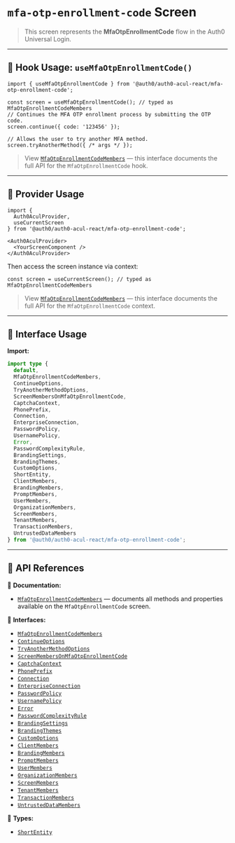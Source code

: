 # `mfa-otp-enrollment-code` Screen

> This screen represents the **MfaOtpEnrollmentCode** flow in the Auth0 Universal Login.

---

## 🔹 Hook Usage: `useMfaOtpEnrollmentCode()`

```tsx
import { useMfaOtpEnrollmentCode } from '@auth0/auth0-acul-react/mfa-otp-enrollment-code';

const screen = useMfaOtpEnrollmentCode(); // typed as MfaOtpEnrollmentCodeMembers
// Continues the MFA OTP enrollment process by submitting the OTP code.
screen.continue({ code: '123456' });

// Allows the user to try another MFA method.
screen.tryAnotherMethod({ /* args */ });
```

> View [`MfaOtpEnrollmentCodeMembers`](https://auth0.github.io/universal-login/interfaces/Classes.MfaOtpEnrollmentCodeMembers.html) — this interface documents the full API for the `MfaOtpEnrollmentCode` hook.

---

## 🔹 Provider Usage

```tsx
import {
  Auth0AculProvider,
  useCurrentScreen
} from '@auth0/auth0-acul-react/mfa-otp-enrollment-code';

<Auth0AculProvider>
  <YourScreenComponent />
</Auth0AculProvider>
```

Then access the screen instance via context:

```tsx
const screen = useCurrentScreen(); // typed as MfaOtpEnrollmentCodeMembers
```

> View [`MfaOtpEnrollmentCodeMembers`](https://auth0.github.io/universal-login/interfaces/Classes.MfaOtpEnrollmentCodeMembers.html) — this interface documents the full API for the `MfaOtpEnrollmentCode` context.

---

## 🔹 Interface Usage

**Import:**

```ts
import type {
  default,
  MfaOtpEnrollmentCodeMembers,
  ContinueOptions,
  TryAnotherMethodOptions,
  ScreenMembersOnMfaOtpEnrollmentCode,
  CaptchaContext,
  PhonePrefix,
  Connection,
  EnterpriseConnection,
  PasswordPolicy,
  UsernamePolicy,
  Error,
  PasswordComplexityRule,
  BrandingSettings,
  BrandingThemes,
  CustomOptions,
  ShortEntity,
  ClientMembers,
  BrandingMembers,
  PromptMembers,
  UserMembers,
  OrganizationMembers,
  ScreenMembers,
  TenantMembers,
  TransactionMembers,
  UntrustedDataMembers
} from '@auth0/auth0-acul-react/mfa-otp-enrollment-code';
```

---

## 🔸 API References

📝 **Documentation:**  
- [`MfaOtpEnrollmentCodeMembers`](https://auth0.github.io/universal-login/interfaces/Classes.MfaOtpEnrollmentCodeMembers.html) — documents all methods and properties available on the `MfaOtpEnrollmentCode` screen.

📃 **Interfaces:**
- [`MfaOtpEnrollmentCodeMembers`](https://auth0.github.io/universal-login/interfaces/Classes.MfaOtpEnrollmentCodeMembers.html)
- [`ContinueOptions`](https://auth0.github.io/universal-login/interfaces/Classes.ContinueOptions.html)
- [`TryAnotherMethodOptions`](https://auth0.github.io/universal-login/interfaces/Classes.TryAnotherMethodOptions.html)
- [`ScreenMembersOnMfaOtpEnrollmentCode`](https://auth0.github.io/universal-login/interfaces/Classes.ScreenMembersOnMfaOtpEnrollmentCode.html)
- [`CaptchaContext`](https://auth0.github.io/universal-login/interfaces/Classes.CaptchaContext.html)
- [`PhonePrefix`](https://auth0.github.io/universal-login/interfaces/Classes.PhonePrefix.html)
- [`Connection`](https://auth0.github.io/universal-login/interfaces/Classes.Connection.html)
- [`EnterpriseConnection`](https://auth0.github.io/universal-login/interfaces/Classes.EnterpriseConnection.html)
- [`PasswordPolicy`](https://auth0.github.io/universal-login/interfaces/Classes.PasswordPolicy.html)
- [`UsernamePolicy`](https://auth0.github.io/universal-login/interfaces/Classes.UsernamePolicy.html)
- [`Error`](https://auth0.github.io/universal-login/interfaces/Classes.Error.html)
- [`PasswordComplexityRule`](https://auth0.github.io/universal-login/interfaces/Classes.PasswordComplexityRule.html)
- [`BrandingSettings`](https://auth0.github.io/universal-login/interfaces/Classes.BrandingSettings.html)
- [`BrandingThemes`](https://auth0.github.io/universal-login/interfaces/Classes.BrandingThemes.html)
- [`CustomOptions`](https://auth0.github.io/universal-login/interfaces/Classes.CustomOptions.html)
- [`ClientMembers`](https://auth0.github.io/universal-login/interfaces/Classes.ClientMembers.html)
- [`BrandingMembers`](https://auth0.github.io/universal-login/interfaces/Classes.BrandingMembers.html)
- [`PromptMembers`](https://auth0.github.io/universal-login/interfaces/Classes.PromptMembers.html)
- [`UserMembers`](https://auth0.github.io/universal-login/interfaces/Classes.UserMembers.html)
- [`OrganizationMembers`](https://auth0.github.io/universal-login/interfaces/Classes.OrganizationMembers.html)
- [`ScreenMembers`](https://auth0.github.io/universal-login/interfaces/Classes.ScreenMembers.html)
- [`TenantMembers`](https://auth0.github.io/universal-login/interfaces/Classes.TenantMembers.html)
- [`TransactionMembers`](https://auth0.github.io/universal-login/interfaces/Classes.TransactionMembers.html)
- [`UntrustedDataMembers`](https://auth0.github.io/universal-login/interfaces/Classes.UntrustedDataMembers.html)


📃 **Types:**
- [`ShortEntity`](https://auth0.github.io/universal-login/types/Classes.ShortEntity.html)
